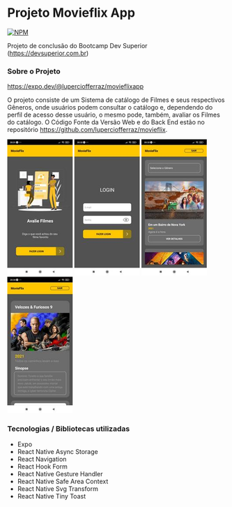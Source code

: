 # Projeto Movieflix App 

[![NPM](https://img.shields.io/npm/l/react)](https://github.com/luperciofferraz/movieflix/blob/main/LICENSE)

Projeto de conclusão do Bootcamp Dev Superior (https://devsuperior.com.br)

### Sobre o Projeto

https://expo.dev/@luperciofferraz/movieflixapp

O projeto consiste de um Sistema de catálogo de Filmes e seus respectivos Gêneros, onde usuários podem consultar o catálogo e, dependendo do perfil de acesso desse usuário, o mesmo pode, também, avaliar os Filmes do catálogo. O Código Fonte da Versão Web e do Back End estão no repositório https://github.com/luperciofferraz/movieflix.

![Mob1](https://github.com/luperciofferraz/Assets/blob/main/MFMobLogin01.jpg) ![Mob2](https://github.com/luperciofferraz/Assets/blob/main/MFMobLogin02.jpg) 
![Mob3](https://github.com/luperciofferraz/Assets/blob/main/MFMobCatalogo.jpg) ![Mob4](https://github.com/luperciofferraz/Assets/blob/main/MFMobDetalhes.jpg)

### Tecnologias / Bibliotecas utilizadas

- Expo
- React Native Async Storage
- React Navigation
- React Hook Form
- React Native Gesture Handler
- React Native Safe Area Context
- React Native Svg Transform
- React Native Tiny Toast
